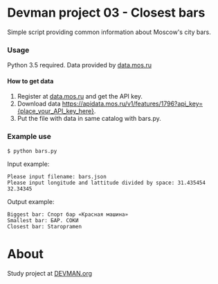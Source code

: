 # Devman project 03 - Closest bars
Simple script providing common information about Moscow's city bars.


### Usage
Python 3.5 required.
Data provided by [data.mos.ru](https://data.mos.ru/)
#### How to get data
1. Register at [data.mos.ru](https://data.mos.ru/) and get the API key.
2. Download data <https://apidata.mos.ru/v1/features/1796?api_key={place_your_API_key_here}>.
3. Put the file with data in same catalog with bars.py.

### Example use 
```
$ python bars.py  
```
Input example:
```
Please input filename: bars.json
Please input longitude and lattitude divided by space: 31.435454 32.34345
```
Output example:
```
Biggest bar: Спорт бар «Красная машина»
Smallest bar: БАР. СОКИ
Closest bar: Staropramen
```

# About
Study project at [DEVMAN.org](https://devman.org)
